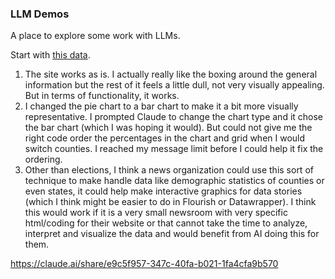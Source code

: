 ### LLM Demos

A place to explore some work with LLMs.

Start with [this data](https://raw.githubusercontent.com/dwillis/jour405/refs/heads/main/data/md_pres_county.csv).


1. The site works as is. I actually really like the boxing around the general information but the rest of it feels a little dull, not very visually appealing. But in terms of functionality, it works. 
2. I changed the pie chart to a bar chart to make it a bit more visually representative. I prompted Claude to change the chart type and it chose the bar chart (which I was hoping it would). But could not give me the right code order the percentages in the chart and grid when I would switch counties. I reached my message limit before I could help it fix the ordering. 
3. Other than elections, I think a news organization could use this sort of technique to make handle data like demographic statistics of counties or even states, it could help make interactive graphics for data stories (which I think might be easier to do in Flourish or Datawrapper). I think this would work if it is a very small newsroom with very specific html/coding for their website or that cannot take the time to analyze, interpret and visualize the data and would benefit from AI doing this for them. 


https://claude.ai/share/e9c5f957-347c-40fa-b021-1fa4cfa9b570